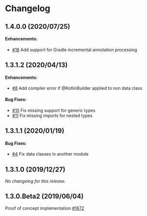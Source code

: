 # Changelog

## 1.4.0.0 (2020/07/25)

#### Enhancements:

- [#18](https://github.com/Pozo/mapstruct-kotlin/issues/18) Add support for Gradle incremental annotation processing

## 1.3.1.2 (2020/04/13)

#### Enhancements:

- [#8](https://github.com/Pozo/mapstruct-kotlin/issues/8) Add compiler error if @KotlinBuilder applied to non data class

#### Bug Fixes:

- [#10](https://github.com/Pozo/mapstruct-kotlin/issues/10) Fix missing support for generic types
- [#11](https://github.com/Pozo/mapstruct-kotlin/issues/11) Fix missing imports for nested types

## 1.3.1.1 (2020/01/19)

#### Bug Fixes:

- [#4](https://github.com/Pozo/mapstruct-kotlin/issues/4) Fix data classes in another module

## 1.3.1.0 (2019/12/27)
*No changelog for this release.*


## 1.3.0.Beta2 (2019/06/04)
Proof of concept implementation [#1672](https://github.com/mapstruct/mapstruct/issues/1672)